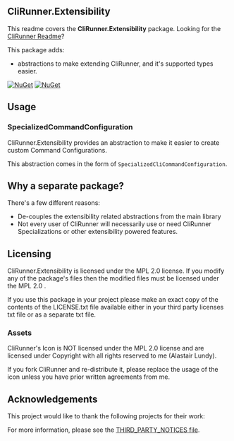 ## CliRunner.Extensibility
This readme covers the **CliRunner.Extensibility** package. Looking for the [CliRunner Readme](https://github.com/alastairlundy/CliRunner/blob/main/README.md)?

This package adds:
* abstractions to make extending CliRunner, and it's supported types easier.

[![NuGet](https://img.shields.io/nuget/v/CliRunner.Extensibility.svg)](https://www.nuget.org/packages/CliRunner.Extensibility/)
[![NuGet](https://img.shields.io/nuget/dt/CliRunner.Extensibility.svg)](https://www.nuget.org/packages/CliRunner.Extensibility/)

## Usage

### SpecializedCommandConfiguration
CliRunner.Extensibility provides an abstraction to make it easier to create custom Command Configurations.

This abstraction comes in the form of ``SpecializedCliCommandConfiguration``.

## Why a separate package?
There's a few different reasons:
* De-couples the extensibility related abstractions from the main library
* Not every user of CliRunner will necessarily use or need CliRunner Specializations or other extensibility powered features.

## Licensing
CliRunner.Extensibility is licensed under the MPL 2.0 license. If you modify any of the package's files then the modified files must be licensed under the MPL 2.0 .

If you use this package in your project please make an exact copy of the contents of the LICENSE.txt file available either in your third party licenses txt file or as a separate txt file.

### Assets
CliRunner's Icon is NOT licensed under the MPL 2.0 license and are licensed under Copyright with all rights reserved to me (Alastair Lundy).

If you fork CliRunner and re-distribute it, please replace the usage of the icon unless you have prior written agreements from me.

## Acknowledgements
This project would like to thank the following projects for their work:


For more information, please see the [THIRD_PARTY_NOTICES file](https://github.com/alastairlundy/CliRunner/blob/main/CliRunnerLibrary/CliRunner.Extensibility/THIRD_PARTY_NOTICES.txt).
